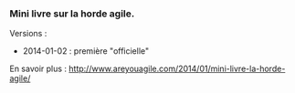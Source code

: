 
### Mini livre sur la horde agile.


Versions : 

* 2014-01-02 : première "officielle" 



En savoir plus : http://www.areyouagile.com/2014/01/mini-livre-la-horde-agile/